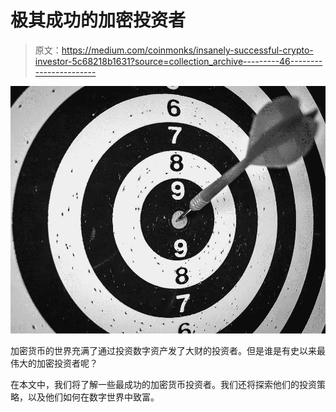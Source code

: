 # 极其成功的加密投资者

> 原文：<https://medium.com/coinmonks/insanely-successful-crypto-investor-5c68218b1631?source=collection_archive---------46----------------------->

![](img/7b8757f3eb9dea14c006e48fb6b23603.png)

加密货币的世界充满了通过投资数字资产发了大财的投资者。但是谁是有史以来最伟大的加密投资者呢？

在本文中，我们将了解一些最成功的加密货币投资者。我们还将探索他们的投资策略，以及他们如何在数字世界中致富。